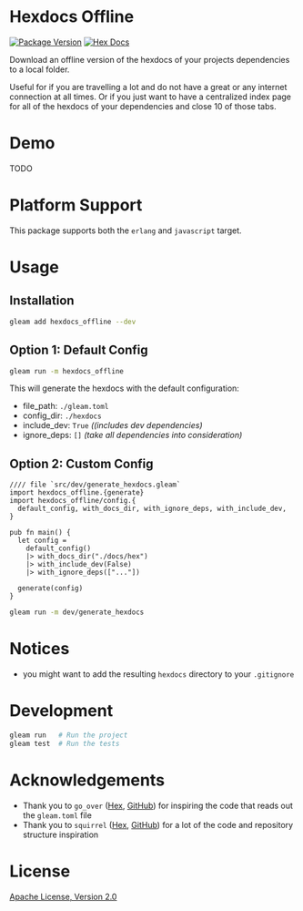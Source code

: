 # Hexdocs Offline

[![Package Version](https://img.shields.io/hexpm/v/hexdocs_offline)](https://hex.pm/packages/hexdocs_offline)
[![Hex Docs](https://img.shields.io/badge/hex-docs-ffaff3)](https://hexdocs.pm/hexdocs_offline/)

Download an offline version of the hexdocs of your projects dependencies to a local folder.

Useful for if you are travelling a lot and do not have a great or any internet connection at all times.
Or if you just want to have a centralized index page for all of the hexdocs of your dependencies and close 10 of those tabs.

# Demo

TODO

# Platform Support

This package supports both the `erlang` and `javascript` target.

# Usage

## Installation
```sh
gleam add hexdocs_offline --dev
```

## Option 1: Default Config
```sh
gleam run -m hexdocs_offline
```

This will generate the hexdocs with the default configuration:
- file_path: `./gleam.toml`
- config_dir: `./hexdocs`
- include_dev: `True` *((includes dev dependencies)*
- ignore_deps: `[]` *(take all dependencies into consideration)*

## Option 2: Custom Config
```gleam
//// file `src/dev/generate_hexdocs.gleam`
import hexdocs_offline.{generate}
import hexdocs_offline/config.{
  default_config, with_docs_dir, with_ignore_deps, with_include_dev,
}

pub fn main() {
  let config =
    default_config()
    |> with_docs_dir("./docs/hex")
    |> with_include_dev(False)
    |> with_ignore_deps(["..."])

  generate(config)
}
```

```sh
gleam run -m dev/generate_hexdocs
```

# Notices
- you might want to add the resulting `hexdocs` directory to your `.gitignore`

# Development

```sh
gleam run   # Run the project
gleam test  # Run the tests
```

# Acknowledgements

- Thank you to `go_over` ([Hex](https://hex.pm/packages/go_over), [GitHub](https://github.com/bwireman/go-over)) for inspiring the code that reads out the `gleam.toml` file
- Thank you to `squirrel` ([Hex](https://hex.pm/packages/squirrel), [GitHub](https://github.com/giacomocavalieri/squirrel)) for a lot of the code and repository structure inspiration

# License
[Apache License, Version 2.0](./LICENSE)
